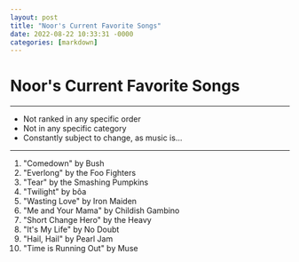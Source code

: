 ```yaml
---
layout: post
title: "Noor's Current Favorite Songs"
date: 2022-08-22 10:33:31 -0000
categories: [markdown]
---
```

# Noor's Current Favorite Songs

---

- Not ranked in any specific order
- Not in any specific category
- Constantly subject to change, as music is...

---

1. "Comedown" by Bush
2. "Everlong" by the Foo Fighters
3. "Tear" by the Smashing Pumpkins
4. "Twilight" by bôa
5. "Wasting Love" by Iron Maiden
6. "Me and Your Mama" by Childish Gambino
7. "Short Change Hero" by the Heavy
8. "It's My Life" by No Doubt
9. "Hail, Hail" by Pearl Jam
10. "Time is Running Out" by Muse
